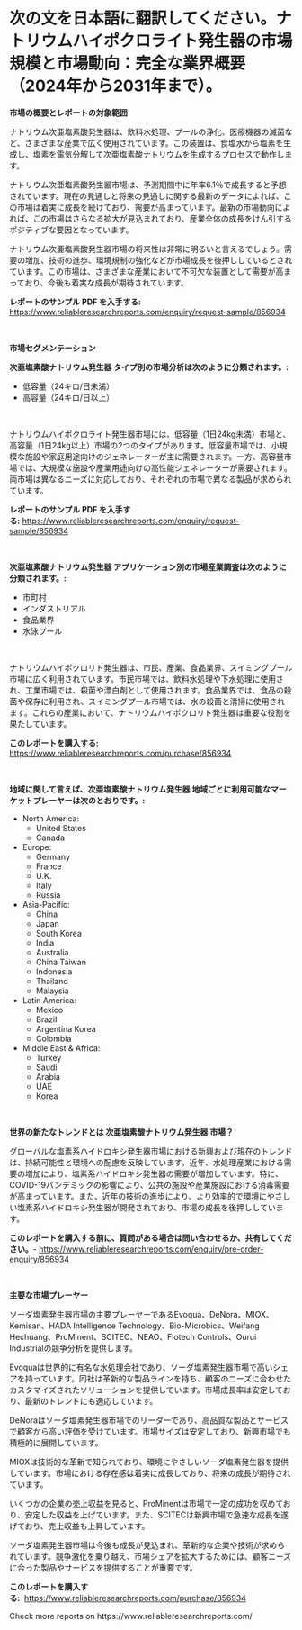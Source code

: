 <p><h1>次の文を日本語に翻訳してください。ナトリウムハイポクロライト発生器の市場規模と市場動向：完全な業界概要（2024年から2031年まで）。</h1></p><p><strong>市場の概要とレポートの対象範囲</strong></p>
<p><p>ナトリウム次亜塩素酸発生器は、飲料水処理、プールの浄化、医療機器の滅菌など、さまざまな産業で広く使用されています。この装置は、食塩水から塩素を生成し、塩素を電気分解して次亜塩素酸ナトリウムを生成するプロセスで動作します。</p><p>ナトリウム次亜塩素酸発生器市場は、予測期間中に年率6.1％で成長すると予想されています。現在の見通しと将来の見通しに関する最新のデータによれば、この市場は着実に成長を続けており、需要が高まっています。最新の市場動向によれば、この市場はさらなる拡大が見込まれており、産業全体の成長をけん引するポジティブな要因となっています。</p><p>ナトリウム次亜塩素酸発生器市場の将来性は非常に明るいと言えるでしょう。需要の増加、技術の進歩、環境規制の強化などが市場成長を後押ししているとされています。この市場は、さまざまな産業において不可欠な装置として需要が高まっており、今後も着実な成長が期待されています。</p></p>
<p><strong>レポートのサンプル PDF を入手する:</strong> <a href="https://www.reliableresearchreports.com/enquiry/request-sample/856934">https://www.reliableresearchreports.com/enquiry/request-sample/856934</a></p>
<p>&nbsp;</p>
<p><strong>市場セグメンテーション</strong></p>
<p><strong>次亜塩素酸ナトリウム発生器 タイプ別の市場分析は次のように分類されます。:</strong></p>
<p><ul><li>低容量（24キロ/日未満）</li><li>高容量（24キロ/日以上）</li></ul></p>
<p>&nbsp;</p>
<p><p>ナトリウムハイポクロライト発生器市場には、低容量（1日24kg未満）市場と、高容量（1日24kg以上）市場の2つのタイプがあります。低容量市場では、小規模な施設や家庭用途向けのジェネレーターが主に需要されます。一方、高容量市場では、大規模な施設や産業用途向けの高性能ジェネレーターが需要されます。両市場は異なるニーズに対応しており、それぞれの市場で異なる製品が求められています。</p></p>
<p><strong>レポートのサンプル PDF を入手する:</strong>&nbsp;<a href="https://www.reliableresearchreports.com/enquiry/request-sample/856934">https://www.reliableresearchreports.com/enquiry/request-sample/856934</a></p>
<p>&nbsp;</p>
<p><strong> 次亜塩素酸ナトリウム発生器 アプリケーション別の市場産業調査は次のように分類されます。:</strong></p>
<p><ul><li>市町村</li><li>インダストリアル</li><li>食品業界</li><li>水泳プール</li></ul></p>
<p>&nbsp;</p>
<p><p>ナトリウムハイポクロリト発生器は、市民、産業、食品業界、スイミングプール市場に広く利用されています。市民市場では、飲料水処理や下水処理に使用され、工業市場では、殺菌や漂白剤として使用されます。食品業界では、食品の殺菌や保存に利用され、スイミングプール市場では、水の殺菌と清掃に使用されます。これらの産業において、ナトリウムハイポクロリト発生器は重要な役割を果たしています。</p></p>
<p><strong>このレポートを購入する:</strong>&nbsp; <a href="https://www.reliableresearchreports.com/purchase/856934">https://www.reliableresearchreports.com/purchase/856934</a></p>
<p>&nbsp;</p>
<p><strong>地域に関して言えば、次亜塩素酸ナトリウム発生器 地域ごとに利用可能なマーケットプレーヤーは次のとおりです。:</strong></p>
<p><ul>
    <li>
        North America:
        <ul>
            <li>United States</li>
            <li>Canada</li>
        </ul>
    </li>
    <li>
        Europe:
        <ul>
            <li>Germany</li>
            <li>France</li>
            <li>U.K.</li>
            <li>Italy</li>
            <li>Russia</li>
        </ul>
    </li>
    <li>
        Asia-Pacific:
        <ul>
            <li>China</li>
            <li>Japan</li>
            <li>South Korea</li>
            <li>India</li>
            <li>Australia</li>
            <li>China Taiwan</li>
            <li>Indonesia</li>
            <li>Thailand</li>
            <li>Malaysia</li>
        </ul>
    </li>
    <li>
        Latin America:
        <ul>
            <li>Mexico</li>
            <li>Brazil</li>
            <li>Argentina Korea</li>
            <li>Colombia</li>
        </ul>
    </li>
    <li>
        Middle East & Africa:
        <ul>
            <li>Turkey</li>
            <li>Saudi</li>
            <li>Arabia</li>
            <li>UAE</li>
            <li>Korea</li>
        </ul>
    </li>
    </ul></p>
<p>&nbsp;</p>
<p><strong>世界の新たなトレンドとは 次亜塩素酸ナトリウム発生器 市場？</strong></p>
<p><p>グローバルな塩素系ハイドロキシ発生器市場における新興および現在のトレンドは、持続可能性と環境への配慮を反映しています。近年、水処理産業における需要の増加により、塩素系ハイドロキシ発生器の需要が増加しています。特に、COVID-19パンデミックの影響により、公共の施設や産業施設における消毒需要が高まっています。また、近年の技術の進歩により、より効率的で環境にやさしい塩素系ハイドロキシ発生器が開発されており、市場の成長を後押ししています。</p></p>
<p><strong>このレポートを購入する前に、質問がある場合は問い合わせるか、共有してください。</strong>- <a href="https://www.reliableresearchreports.com/enquiry/pre-order-enquiry/856934">https://www.reliableresearchreports.com/enquiry/pre-order-enquiry/856934</a></p>
<p>&nbsp;</p>
<p><strong>主要な市場プレーヤー</strong></p>
<p><p>ソーダ塩素発生器市場の主要プレーヤーであるEvoqua、DeNora、MIOX、Kemisan、HADA Intelligence Technology、Bio-Microbics、Weifang Hechuang、ProMinent、SCITEC、NEAO、Flotech Controls、Ourui Industrialの競争分析を提供します。</p><p>Evoquaは世界的に有名な水処理会社であり、ソーダ塩素発生器市場で高いシェアを持っています。同社は革新的な製品ラインを持ち、顧客のニーズに合わせたカスタマイズされたソリューションを提供しています。市場成長率は安定しており、最新のトレンドにも適応しています。</p><p>DeNoraはソーダ塩素発生器市場でのリーダーであり、高品質な製品とサービスで顧客から高い評価を受けています。市場サイズは安定しており、新興市場でも積極的に展開しています。</p><p>MIOXは技術的な革新で知られており、環境にやさしいソーダ塩素発生器を提供しています。市場における存在感は着実に成長しており、将来の成長が期待されています。</p><p>いくつかの企業の売上収益を見ると、ProMinentは市場で一定の成功を収めており、安定した収益を上げています。また、SCITECは新興市場で急速な成長を遂げており、売上収益も上昇しています。</p><p>ソーダ塩素発生器市場は今後も成長が見込まれ、革新的な企業や技術が求められています。競争激化を乗り越え、市場シェアを拡大するためには、顧客ニーズに合った製品やサービスを提供することが重要です。</p></p>
<p><strong>このレポートを購入する:</strong>&nbsp;&nbsp;<a href="https://www.reliableresearchreports.com/purchase/856934">https://www.reliableresearchreports.com/purchase/856934</a></p>
<p>Check more reports on https://www.reliableresearchreports.com/</p>